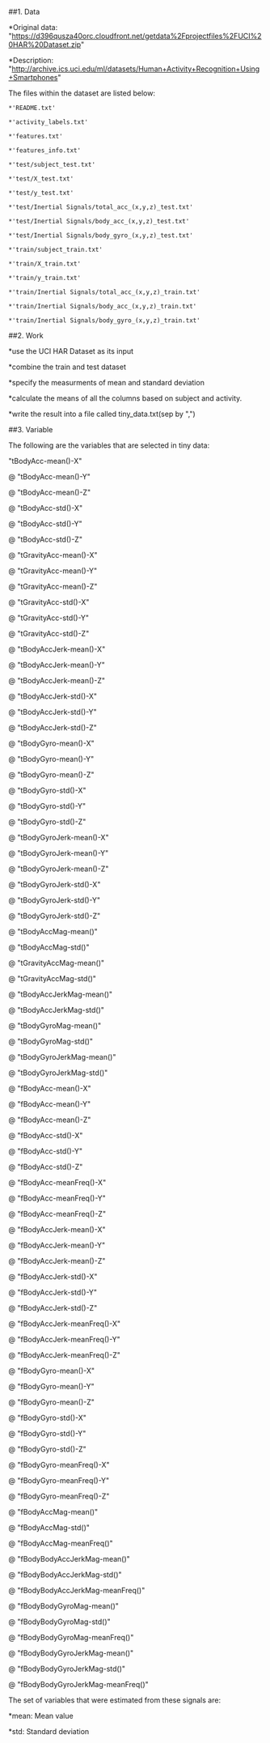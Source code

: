 
##1. Data

*Original data: "https://d396qusza40orc.cloudfront.net/getdata%2Fprojectfiles%2FUCI%20HAR%20Dataset.zip"

*Description: "http://archive.ics.uci.edu/ml/datasets/Human+Activity+Recognition+Using+Smartphones"


The files within the dataset are listed below:

    *'README.txt'

    *'activity_labels.txt'

    *'features.txt'

    *'features_info.txt'

    *'test/subject_test.txt'

    *'test/X_test.txt'

    *'test/y_test.txt'

    *'test/Inertial Signals/total_acc_(x,y,z)_test.txt'

    *'test/Inertial Signals/body_acc_(x,y,z)_test.txt'

    *'test/Inertial Signals/body_gyro_(x,y,z)_test.txt'

    *'train/subject_train.txt'

    *'train/X_train.txt'

    *'train/y_train.txt'

    *'train/Inertial Signals/total_acc_(x,y,z)_train.txt'

    *'train/Inertial Signals/body_acc_(x,y,z)_train.txt'

    *'train/Inertial Signals/body_gyro_(x,y,z)_train.txt'


##2. Work

*use the UCI HAR Dataset as its input

*combine the train and test dataset

*specify the measurments of mean and standard deviation

*calculate the means of all the columns based on subject and activity.

*write the result into a file called tiny_data.txt(sep by ",")



##3. Variable

The following are the variables that are selected in tiny data:


"tBodyAcc-mean()-X"

@ "tBodyAcc-mean()-Y"

@ "tBodyAcc-mean()-Z"

@ "tBodyAcc-std()-X"

@ "tBodyAcc-std()-Y"

@ "tBodyAcc-std()-Z"

@ "tGravityAcc-mean()-X"

@ "tGravityAcc-mean()-Y"

@ "tGravityAcc-mean()-Z"

@ "tGravityAcc-std()-X"

@ "tGravityAcc-std()-Y"

@ "tGravityAcc-std()-Z"

@ "tBodyAccJerk-mean()-X"

@ "tBodyAccJerk-mean()-Y"

@ "tBodyAccJerk-mean()-Z"

@ "tBodyAccJerk-std()-X"

@ "tBodyAccJerk-std()-Y"

@ "tBodyAccJerk-std()-Z"

@ "tBodyGyro-mean()-X"

@ "tBodyGyro-mean()-Y"

@ "tBodyGyro-mean()-Z"

@ "tBodyGyro-std()-X"

@ "tBodyGyro-std()-Y"

@ "tBodyGyro-std()-Z"

@ "tBodyGyroJerk-mean()-X"

@ "tBodyGyroJerk-mean()-Y"

@ "tBodyGyroJerk-mean()-Z"

@ "tBodyGyroJerk-std()-X"

@ "tBodyGyroJerk-std()-Y"

@ "tBodyGyroJerk-std()-Z"

@ "tBodyAccMag-mean()"

@ "tBodyAccMag-std()"

@ "tGravityAccMag-mean()"

@ "tGravityAccMag-std()"

@ "tBodyAccJerkMag-mean()"

@ "tBodyAccJerkMag-std()"

@ "tBodyGyroMag-mean()"

@ "tBodyGyroMag-std()"

@ "tBodyGyroJerkMag-mean()"

@ "tBodyGyroJerkMag-std()"

@ "fBodyAcc-mean()-X"

@ "fBodyAcc-mean()-Y"

@ "fBodyAcc-mean()-Z"

@ "fBodyAcc-std()-X"

@ "fBodyAcc-std()-Y"

@ "fBodyAcc-std()-Z"

@ "fBodyAcc-meanFreq()-X"

@ "fBodyAcc-meanFreq()-Y"

@ "fBodyAcc-meanFreq()-Z"

@ "fBodyAccJerk-mean()-X"

@ "fBodyAccJerk-mean()-Y"

@ "fBodyAccJerk-mean()-Z"

@ "fBodyAccJerk-std()-X"

@ "fBodyAccJerk-std()-Y"

@ "fBodyAccJerk-std()-Z"

@ "fBodyAccJerk-meanFreq()-X"

@ "fBodyAccJerk-meanFreq()-Y"

@ "fBodyAccJerk-meanFreq()-Z"

@ "fBodyGyro-mean()-X"

@ "fBodyGyro-mean()-Y"

@ "fBodyGyro-mean()-Z"

@ "fBodyGyro-std()-X"

@ "fBodyGyro-std()-Y"

@ "fBodyGyro-std()-Z"

@ "fBodyGyro-meanFreq()-X"

@ "fBodyGyro-meanFreq()-Y"

@ "fBodyGyro-meanFreq()-Z"

@ "fBodyAccMag-mean()"

@ "fBodyAccMag-std()"

@ "fBodyAccMag-meanFreq()"

@ "fBodyBodyAccJerkMag-mean()"

@ "fBodyBodyAccJerkMag-std()"

@ "fBodyBodyAccJerkMag-meanFreq()"

@ "fBodyBodyGyroMag-mean()"

@ "fBodyBodyGyroMag-std()"

@ "fBodyBodyGyroMag-meanFreq()"

@ "fBodyBodyGyroJerkMag-mean()"

@ "fBodyBodyGyroJerkMag-std()"

@ "fBodyBodyGyroJerkMag-meanFreq()"



The set of variables that were estimated from these signals are:

*mean: Mean value

*std: Standard deviation
